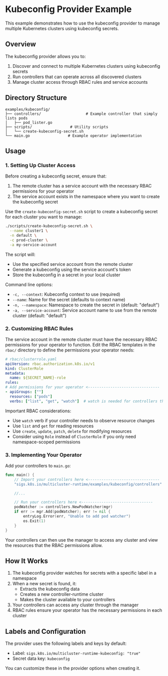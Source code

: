 # Kubeconfig Provider Example

This example demonstrates how to use the kubeconfig provider to manage multiple Kubernetes clusters using kubeconfig secrets.

## Overview

The kubeconfig provider allows you to:
1. Discover and connect to multiple Kubernetes clusters using kubeconfig secrets
2. Run controllers that can operate across all discovered clusters
3. Manage cluster access through RBAC rules and service accounts

## Directory Structure

```
examples/kubeconfig/
├── controllers/                    # Example controller that simply lists pods
│   ├── pod_lister.go
├── scripts/                 # Utility scripts
│   └── create-kubeconfig-secret.sh
└── main.go                 # Example operator implementation
```

## Usage

### 1. Setting Up Cluster Access

Before creating a kubeconfig secret, ensure that:
1. The remote cluster has a service account with the necessary RBAC permissions for your operator
2. The service account exists in the namespace where you want to create the kubeconfig secret

Use the `create-kubeconfig-secret.sh` script to create a kubeconfig secret for each cluster you want to manage:

```bash
./scripts/create-kubeconfig-secret.sh \
  --name cluster1 \
  -n default \
  -c prod-cluster \
  -a my-service-account
```

The script will:
- Use the specified service account from the remote cluster
- Generate a kubeconfig using the service account's token
- Store the kubeconfig in a secret in your local cluster

Command line options:
- `-c, --context`: Kubeconfig context to use (required)
- `--name`: Name for the secret (defaults to context name)
- `-n, --namespace`: Namespace to create the secret in (default: "default")
- `-a, --service-account`: Service account name to use from the remote cluster (default: "default")

### 2. Customizing RBAC Rules

The service account in the remote cluster must have the necessary RBAC permissions for your operator to function. Edit the RBAC templates in the `rbac/` directory to define the permissions your operator needs:

```yaml
# rbac/clusterrole.yaml
apiVersion: rbac.authorization.k8s.io/v1
kind: ClusterRole
metadata:
  name: ${SECRET_NAME}-role
rules:
# Add permissions for your operator <--------------------------------
- apiGroups: [""]
  resources: ["pods"]
  verbs: ["list", "get", "watch"]  # watch is needed for controllers that observe resources
```

Important RBAC considerations:
- Use `watch` verb if your controller needs to observe resource changes
- Use `list` and `get` for reading resources
- Use `create`, `update`, `patch`, `delete` for modifying resources
- Consider using `Role` instead of `ClusterRole` if you only need namespace-scoped permissions

### 3. Implementing Your Operator

Add your controllers to `main.go`:

```go
func main() {
    // Import your controllers here <--------------------------------
	"sigs.k8s.io/multicluster-runtime/examples/kubeconfig/controllers"

    //...

    // Run your controllers here <--------------------------------
	podWatcher := controllers.NewPodWatcher(mgr)
	if err := mgr.Add(podWatcher); err != nil {
		entryLog.Error(err, "Unable to add pod watcher")
		os.Exit(1)
	}
}
```

Your controllers can then use the manager to access any cluster and view the resources that the RBAC permissions allow.

## How It Works

1. The kubeconfig provider watches for secrets with a specific label in a namespace
2. When a new secret is found, it:
   - Extracts the kubeconfig data
   - Creates a new controller-runtime cluster
   - Makes the cluster available to your controllers
3. Your controllers can access any cluster through the manager
4. RBAC rules ensure your operator has the necessary permissions in each cluster

## Labels and Configuration

The provider uses the following labels and keys by default:
- Label: `sigs.k8s.io/multicluster-runtime-kubeconfig: "true"`
- Secret data key: `kubeconfig`

You can customize these in the provider options when creating it. 